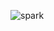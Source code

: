 ![spark](https://github.com/caserwin/daily-learning/raw/master/spark16/pic/spark-logo-trademark.png)
